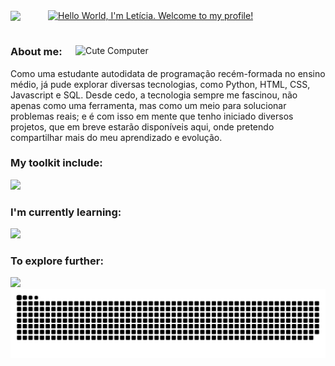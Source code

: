 <div align="center" style="display: flex; align-items: center;">
  <img src="https://media.giphy.com/media/hvRJCLFzcasrR4ia7z/giphy.gif" width="40">
  <a href="https://git.io/typing-svg">
    <img src="https://readme-typing-svg.demolab.com?font=Mona+Sans&weight=700&size=25&pause=1000&color=FFFFFF&vCenter=true&width=285&height=30&lines=Hello+World%2C+I'm+Leticia.;Welcome+to+my+profile!" alt="Hello World, I'm Letícia. Welcome to my profile!" style="margin-left: 20px;">
  </a>
</div>

#

<img align="right" width=400px alt="Cute Computer" src="https://i.pinimg.com/originals/57/18/5d/57185d2176d7cbaebdb74c00ce1b9ebf.gif">

<h3>About me:</h3>
Como uma estudante autodidata de programação recém-formada no ensino médio, já pude explorar diversas tecnologias, como Python, HTML, CSS, Javascript e SQL. Desde cedo, a tecnologia sempre me fascinou, não apenas como uma ferramenta, mas como um meio para solucionar problemas reais; e é com isso em mente que tenho iniciado diversos projetos, que em breve estarão disponíveis aqui, onde pretendo compartilhar mais do meu aprendizado e evolução.

<h3>My toolkit include:</h3>
<img src="https://skillicons.dev/icons?i=py,figma,notion">

<h3>I'm currently learning:</h3>
<img src="https://skillicons.dev/icons?i=html,css,js">

<h3>To explore further:</h3>
<img src="https://skillicons.dev/icons?i=raspberrypi,linux">

<picture>
  <source media="(prefers-color-scheme: dark)" srcset="https://raw.githubusercontent.com/leticiallsousa/leticiallsousa/output/github-snake-dark.svg" />
  <source media="(prefers-color-scheme: light)" srcset="https://raw.githubusercontent.com/leticiallsousa/leticiallsousa/output/github-snake.svg" />
  <img alt="github-snake" src="https://raw.githubusercontent.com/leticiallsousa/leticiallsousa/output/github-snake.svg" />
</picture>
